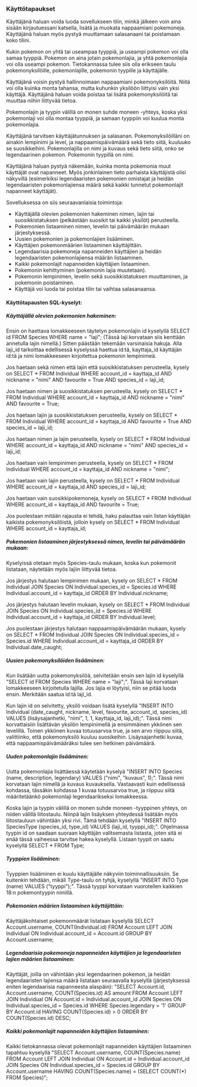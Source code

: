 ### Käyttötapaukset

Käyttäjänä haluan voida luoda sovellukseen tilin, minkä jälkeen voin aina sisään kirjautuessani katsella, lisätä ja muokata nappaamiani pokemoneja. Käyttäjänä haluan myös pystyä muuttamaan salasanaani tai poistamaan koko tilini.

Kukin pokemon on yhtä tai useampaa tyyppiä, ja useampi pokemon voi olla samaa tyyppiä. Pokemon on aina jotain pokemonlajia, ja yhtä pokemonlajia voi olla useampi pokemon. Tietokannassa tulee siis olla erikseen taulu pokemonyksilöille, pokemonlajille, pokemonin tyypille ja käyttäjälle.

Käyttäjänä voisin pystyä hallinnoimaan nappaamiani pokemonyksilöitä. Niitä voi olla kuinka monta tahansa, mutta kuhunkin yksilöön liittyisi vain yksi käyttäjä. Käyttäjänä haluan voida poistaa tai lisätä pokemonyksilöitä tai muuttaa niihin liittyvää tietoa. 

Pokemonlajin ja tyypin välillä on monen suhde moneen -yhteys, koska yksi pokemonlaji voi olla montaa tyyppiä, ja samaan tyyppiin voi kuulua monta pokemonlajia.

Käyttäjänä tarvitsen käyttäjätunnuksen ja salasanan.
Pokemonyksilöilläni on ainakin lempinimi ja level, ja nappaamispäivämäärä sekä tieto siitä, kuuluuko se suosikkeihini.
Pokemonlajilla on nimi ja kuvaus sekä tieto siitä, onko se legendaarinen pokemon.
Pokemonin tyypillä on nimi.

Käyttäjänä haluan pystyä näkemään, kuinka monta pokemonia muut käyttäjät ovat napanneet. Myös jonkinlainen tieto parhaista käyttäjistä olisi näkyvillä (esimerkiksi legendaaristen pokemonien omistajat ja heidän legendaaristen pokemonlajiensa määrä sekä kaikki tunnetut pokemonlajit napanneet käyttäjät).

Sovelluksessa on siis seuraavanlaisia toimintoja:
- Käyttäjällä olevien pokemonien hakeminen nimen, lajin tai suosikkistatuksen (pelkästään suosikit tai kaikki yksilöt) perusteella.
- Pokemonien listaaminen nimen, levelin tai päivämäärän mukaan järjestyksessä.
- Uusien pokemonien ja pokemonlajien lisääminen.
- Käyttäjien pokemonmäärien listaaminen käyttäjittäin.
- Legendaarisia pokemoneja napanneiden käyttäjien ja heidän legendaaristen pokemonlajiensa määrän listaaminen.
- Kaikki pokemonlajit napanneiden käyttäjien listaaminen.
- Pokemonin kehittyminen (pokemonin lajia muutetaan).
- Pokemonin lempinimen, levelin sekä suosikkistatuksen muuttaminen, ja pokemonin poistaminen.
- Käyttäjä voi luoda tai poistaa tilin tai vaihtaa salasanaansa.

#### Käyttötapausten SQL-kyselyt:
##### Käyttäjällä olevien pokemonien hakeminen:
Ensin on haettava lomakkeeseen täytetyn pokemonlajin id kyselyllä SELECT id FROM Species WHERE name = "laji"; (Tässä laji korvataan siis kenttään annetulla lajin nimellä.) Sitten päästään tekemään varsinaisia hakuja. Alla laji_id tarkoittaa edellisessä kyselyssä haettua id:tä, kayttaja_id käyttäjän id:tä ja nimi lomakkeeseen kirjoitettua pokemonin lempinimeä.

Jos haetaan sekä nimen että lajin että suosikkistatuksen perusteella, kysely on SELECT * FROM Individual WHERE account_id = kayttaja_id AND nickname = "nimi" AND favourite = True AND species_id = laji_id;

Jos haetaan nimen ja suosikkistatuksen perusteella, kysely on SELECT * FROM Individual WHERE account_id = kayttaja_id AND nickname = "nimi" AND favourite = True;

Jos haetaan lajin ja suosikkistatuksen perusteella, kysely on SELECT * FROM Individual WHERE account_id = kayttaja_id AND favourite = True AND species_id = laji_id;

Jos haetaan nimen ja lajin perusteella, kysely on SELECT * FROM Individual WHERE account_id = kayttaja_id AND nickname = "nimi" AND species_id = laji_id;

Jos haetaan vain lempinimen perusteella, kysely on SELECT * FROM Individual WHERE account_id = kayttaja_id AND nickname = "nimi";

Jos haetaan vain lajin perusteella, kysely on SELECT * FROM Individual WHERE account_id = kayttaja_id AND species_id = laji_id;

Jos haetaan vain suosikkipokemoneja, kysely on SELECT * FROM Individual WHERE account_id = kayttaja_id AND favourite = True;

Jos puolestaan mitään rajausta ei tehdä, haku palauttaa vain listan käyttäjän kaikista pokemonyksilöistä, jolloin kysely on SELECT * FROM Individual WHERE account_id = kayttaja_id;

##### Pokemonien listaaminen järjestyksessä nimen, levelin tai päivämäärän mukaan:
Kyselyissä otetaan myös Species-taulu mukaan, koska kun pokemonit listataan, näytetään myös lajiin liittyvää tietoa.

Jos järjestys halutaan lempinimen mukaan, kysely on SELECT * FROM Individual JOIN Species ON Individual.species_id = Species.id WHERE Individual.account_id = kayttaja_id ORDER BY Individual.nickname;

Jos järjestys halutaan levelin mukaan, kysely on SELECT * FROM Individual JOIN Species ON Individual.species_id = Species.id WHERE Individual.account_id = kayttaja_id ORDER BY Individual.level;

Jos puolestaan järjestys halutaan nappaamispäivämäärän mukaan, kysely on SELECT * FROM Individual JOIN Species ON Individual.species_id = Species.id WHERE Individual.account_id = kayttaja_id ORDER BY Individual.date_caught;

##### Uusien pokemonyksilöiden lisääminen:
Kun lisätään uutta pokemonyksilöä, selvitetään ensin sen lajin id kyselyllä "SELECT id FROM Species WHERE name = "laji";". Tässä laji korvataan lomakkeeseen kirjoitetulla lajilla. Jos lajia ei löytyisi, niin se pitää luoda ensin. Merkitään saatua id:tä laji_id.

Kun lajin id on selvitetty, yksilö voidaan lisätä kyselyllä "INSERT INTO Individual (date_caught, nickname, level, favourite, account_id, species_id) VALUES (lisäysajanhetki, "nimi", 1, 1, kayttaja_id, laji_id);". Tässä nimi korvattaisiin lisättävän yksilön lempinimellä ja ensimmäinen ykkönen sen levelillä. Toinen ykkönen kuvaa totuusarvoa true, ja sen arvo riippuu siitä, valittiinko, että pokemonyksilö kuuluu suosikeihin. Lisäysajanhetki kuvaa, että nappaamispäivämääräksi tulee sen hetkinen päivämäärä.

##### Uuden pokemonlajin lisääminen:
Uutta pokemonlajia lisättäessä käytetään kyselyä "INSERT INTO Species (name, description, legendary) VALUES ("nimi", "kuvaus", 1);". Tässä nimi korvataan lajin nimellä ja kuvaus kuvauksella. Vastaavasti kuin edellisessä kohdassa, tässäkin kohdassa 1 kuvaa totuusarvoa true, ja riippuu siitä määritetäänkö pokemonlaji legendaarikseksi lomakkeessa.

Koska lajin ja tyypin välillä on monen suhde moneen -tyyppinen yhteys, on niiden välillä liitostaulu. Niinpä lajin lisäyksen yhteydessä lisätään myös liitostauluun vähintään yksi rivi. Tämä tehdään kyselyllä "INSERT INTO SpeciesType (species_id, type_id) VALUES (laji_id, tyyppi_id);". Ohjelmassa tyypin id on saadaan suoraan käyttäjän valitsemasta listasta, joten sitä ei enää tässä vaiheessa tarvitse hakea kyselyllä. Listaan tyypit on saatu kyselyllä SELECT * FROM Type;

##### Tyyppien lisääminen:
Tyyppien lisääminen ei kuulu käyttäjälle näkyviin toiminnallisuuksiin. Se kuitenkin tehdään, mikäli Type-taulu on tyhjä, kyselyllä "INSERT INTO Type (name) VALUES ("tyyppi");". Tässä tyyppi korvataan vuorotellen kaikkien 18:n pokemontyypin nimillä.

##### Pokemonien määrien listaaminen käyttäjittäin:
Käyttäjäkohtaiset pokemonmäärät listataan kyselyllä SELECT Account.username, COUNT(Individual.id) FROM Account LEFT JOIN Individual ON Individual.account_id = Account.id GROUP BY Account.username;

##### Legendaarisia pokemoneja napanneiden käyttäjien ja legendaaristen lajien määrien listaaminen:
Käyttäjät, joilla on vähintään yksi legendaarinen pokemon, ja heidän legendaaristen lajiensa määrä listataan seuraavalla kyselyllä (järjestyksessä eniten legendaarisia napanneesta alaspäin): 
"SELECT Account.id, Account.username, COUNT(Species.id) AS amount FROM Account LEFT JOIN Individual ON Account.id = Individual.account_id JOIN Species ON Individual.species_id = Species.id WHERE Species.legendary = '1' GROUP BY Account.id HAVING COUNT(Species.id) > 0 ORDER BY COUNT(Species.id) DESC;

##### Kaikki pokemonlajit napanneiden käyttäjien listaaminen:
Kaikki tietokannassa olevat pokemonlajit napanneiden käyttäjien listaaminen tapahtuu kyselyllä "SELECT Account.username, COUNT(Species.name) FROM Account LEFT JOIN Individual ON Account.id = Individual.account_id JOIN Species ON Individual.species_id = Species.id GROUP BY Account.username HAVING COUNT(Species.name) = (SELECT COUNT(*) FROM Species)";

